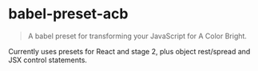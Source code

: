 # babel-preset-acb

> A babel preset for transforming your JavaScript for A Color Bright.

Currently uses presets for React and stage 2, plus object rest/spread and JSX
control statements.
